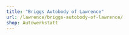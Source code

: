 ```yaml
---
title: "Briggs Autobody of Lawrence"
url: /lawrence/briggs-autobody-of-lawrence/
shop: Autowerkstatt
---
```

